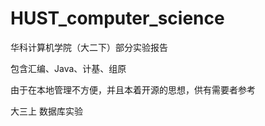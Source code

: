 # HUST_computer_science

华科计算机学院（大二下）部分实验报告

包含汇编、Java、计基、组原

由于在本地管理不方便，并且本着开源的思想，供有需要者参考

大三上 数据库实验
